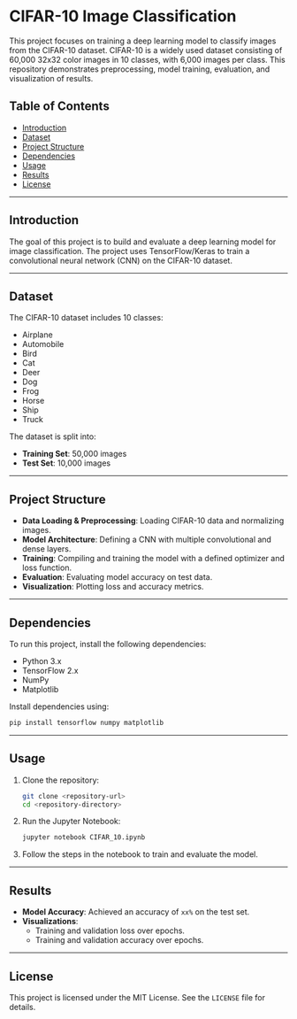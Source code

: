 
# CIFAR-10 Image Classification

This project focuses on training a deep learning model to classify images from the CIFAR-10 dataset. CIFAR-10 is a widely used dataset consisting of 60,000 32x32 color images in 10 classes, with 6,000 images per class. This repository demonstrates preprocessing, model training, evaluation, and visualization of results.

## Table of Contents
- [Introduction](#introduction)
- [Dataset](#dataset)
- [Project Structure](#project-structure)
- [Dependencies](#dependencies)
- [Usage](#usage)
- [Results](#results)
- [License](#license)

---

## Introduction
The goal of this project is to build and evaluate a deep learning model for image classification. The project uses TensorFlow/Keras to train a convolutional neural network (CNN) on the CIFAR-10 dataset.

---

## Dataset
The CIFAR-10 dataset includes 10 classes:
- Airplane
- Automobile
- Bird
- Cat
- Deer
- Dog
- Frog
- Horse
- Ship
- Truck

The dataset is split into:
- **Training Set**: 50,000 images
- **Test Set**: 10,000 images

---

## Project Structure
- **Data Loading & Preprocessing**: Loading CIFAR-10 data and normalizing images.
- **Model Architecture**: Defining a CNN with multiple convolutional and dense layers.
- **Training**: Compiling and training the model with a defined optimizer and loss function.
- **Evaluation**: Evaluating model accuracy on test data.
- **Visualization**: Plotting loss and accuracy metrics.

---

## Dependencies
To run this project, install the following dependencies:
- Python 3.x
- TensorFlow 2.x
- NumPy
- Matplotlib

Install dependencies using:
```bash
pip install tensorflow numpy matplotlib
```

---

## Usage
1. Clone the repository:
   ```bash
   git clone <repository-url>
   cd <repository-directory>
   ```

2. Run the Jupyter Notebook:
   ```bash
   jupyter notebook CIFAR_10.ipynb
   ```

3. Follow the steps in the notebook to train and evaluate the model.

---

## Results
- **Model Accuracy**: Achieved an accuracy of `xx%` on the test set.
- **Visualizations**:
  - Training and validation loss over epochs.
  - Training and validation accuracy over epochs.

---

## License
This project is licensed under the MIT License. See the `LICENSE` file for details.
